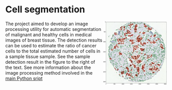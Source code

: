 # Cell segmentation


<img align="right" width="200" height="200" src="Figures/sample_result.png">

The project aimed to develop an image processing utility for automatic segmentation of malignant and healthy cells in medical images of breast tissue. The detection results can be used to estimate the ratio of cancer cells to the total estimated number of cells in a sample tissue sample. See the sample detection result in the figure to the right of the text. See more information about the image processing method involved in the [main Python sript](cell_segmentation.py)
